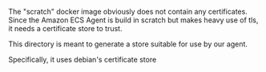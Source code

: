 The "scratch" docker image obviously does not contain any certificates. Since
the Amazon ECS Agent is build in scratch but makes heavy use of tls, it needs a
certificate store to trust.

This directory is meant to generate a store suitable for use by our agent.

Specifically, it uses debian's certificate store

